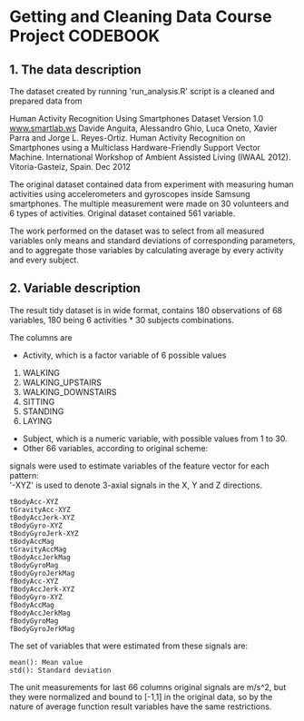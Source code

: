 # Getting and Cleaning Data Course Project CODEBOOK

## 1. The data description
The dataset created by running 'run_analysis.R' script is a cleaned and prepared data from

Human Activity Recognition Using Smartphones Dataset
Version 1.0
www.smartlab.ws
Davide Anguita, Alessandro Ghio, Luca Oneto, Xavier Parra and Jorge L. Reyes-Ortiz. Human Activity Recognition on Smartphones using a Multiclass Hardware-Friendly Support Vector Machine. International Workshop of Ambient Assisted Living (IWAAL 2012). Vitoria-Gasteiz, Spain. Dec 2012

The original dataset contained data from experiment with measuring human activities using
accelerometers and gyroscopes inside Samsung smartphones. The multiple measurement were made
on 30 volunteers and 6 types of activities. Original dataset contained 561 variable.

The work performed on the dataset was to select from all measured variables only means and standard
deviations of corresponding parameters, and to aggregate those variables by
calculating average by every activity and every subject.

## 2. Variable description
The result tidy dataset is in wide format, contains 180 observations of 68 variables, 180 being 6 activities * 30 subjects combinations.

The columns are
* Activity, which is a factor variable of 6 possible values



1. WALKING
2. WALKING_UPSTAIRS
3. WALKING_DOWNSTAIRS
4. SITTING
5. STANDING
6. LAYING

* Subject, which is a numeric variable, with possible values from 1 to 30.
* Other 66 variables, according to original scheme:

signals were used to estimate variables of the feature vector for each pattern:  
'-XYZ' is used to denote 3-axial signals in the X, Y and Z directions.

    tBodyAcc-XYZ
    tGravityAcc-XYZ
    tBodyAccJerk-XYZ
    tBodyGyro-XYZ
    tBodyGyroJerk-XYZ
    tBodyAccMag
    tGravityAccMag
    tBodyAccJerkMag
    tBodyGyroMag
    tBodyGyroJerkMag
    fBodyAcc-XYZ
    fBodyAccJerk-XYZ
    fBodyGyro-XYZ
    fBodyAccMag
    fBodyAccJerkMag
    fBodyGyroMag
    fBodyGyroJerkMag

The set of variables that were estimated from these signals are: 

    mean(): Mean value
    std(): Standard deviation

The unit measurements for last 66 columns original signals are m/s^2,
but they were normalized and bound to [-1,1] in the original data,
so by the nature of average function result variables have the same restrictions.